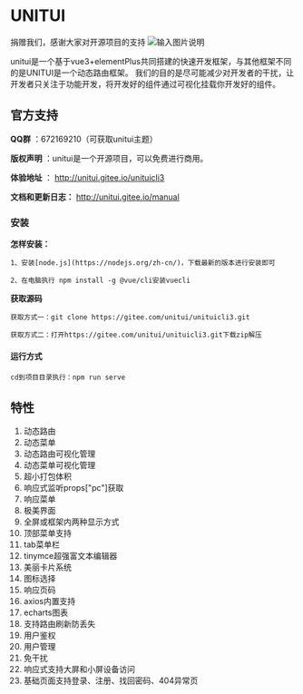 # UNITUI
捐赠我们，感谢大家对开源项目的支持
![输入图片说明](https://images.gitee.com/uploads/images/2021/0907/103610_f77ceac5_9544988.png "pay.png")

unitui是一个基于vue3+elementPlus共同搭建的快速开发框架，与其他框架不同的是UNITUI是一个动态路由框架。
我们的目的是尽可能减少对开发者的干扰，让开发者只关注于功能开发，将开发好的组件通过可视化挂载你开发好的组件。
## 官方支持
 **QQ群** ：672169210（可获取unitui主题）

 **版权声明** ：unitui是一个开源项目，可以免费进行商用。

 **体验地址** ： http://unitui.gitee.io/unituicli3

 **文档和更新日志：** http://unitui.gitee.io/manual
### 安装
 **怎样安装：** 

`1、安装[node.js](https://nodejs.org/zh-cn/)，下载最新的版本进行安装即可`

`2、在电脑执行 npm install -g @vue/cli安装vuecli`

 **获取源码** 

`获取方式一：git clone https://gitee.com/unitui/unituicli3.git`

`获取方式二：打开https://gitee.com/unitui/unituicli3.git下载zip解压`
#### 运行方式
`cd到项目目录执行：npm run serve`

## 特性
1. 动态路由
2. 动态菜单
3. 动态路由可视化管理
4. 动态菜单可视化管理
5. 超小打包体积
6. 响应式监听props["pc"]获取
7. 响应菜单
8. 极美界面
9. 全屏或框架内两种显示方式
10. 顶部菜单支持
11. tab菜单栏
12. tinymce超强富文本编辑器
13. 美丽卡片系统
14. 图标选择
15. 响应页码
16. axios内置支持
17. echarts图表
18. 支持路由刷新防丢失
19. 用户鉴权
20. 用户管理
21. 免干扰
22. 响应式支持大屏和小屏设备访问
23. 基础页面支持登录、注册、找回密码、404异常页


